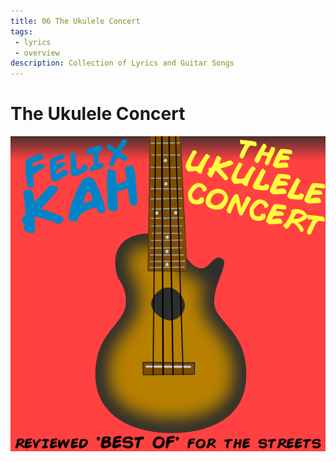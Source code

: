 ```yaml
---
title: 06 The Ukulele Concert
tags: 
 - lyrics
 - overview
description: Collection of Lyrics and Guitar Songs
---
```


# The Ukulele Concert

![Cover](cover.png)